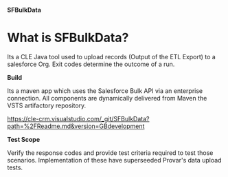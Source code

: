 **SFBulkData**

# What is SFBulkData?

Its a CLE Java tool used to upload records (Output of the ETL Export) to a salesforce Org. Exit codes determine the outcome of a run.

**Build**

Its a maven app which uses the Salesforce Bulk API via an enterprise connection.  All components are dynamically delivered from Maven the VSTS artifactory repository.

https://cle-crm.visualstudio.com/_git/SFBulkData?path=%2FReadme.md&version=GBdevelopment

**Test Scope**

Verify the response codes and provide test criteria required to test those scenarios. 
Implementation of these have superseeded Provar's data upload tests.
